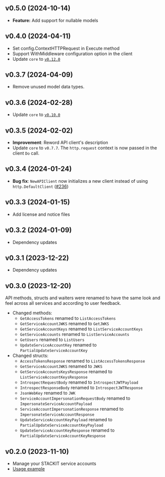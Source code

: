 ## v0.5.0 (2024-10-14)

- **Feature:** Add support for nullable models

## v0.4.0 (2024-04-11)

- Set config.ContextHTTPRequest in Execute method
- Support WithMiddleware configuration option in the client
- Update `core` to [`v0.12.0`](../../core/CHANGELOG.md#v0120-2024-04-11)

## v0.3.7 (2024-04-09)

- Remove unused model data types.

## v0.3.6 (2024-02-28)

- Update `core` to [`v0.10.0`](../../core/CHANGELOG.md#v0100-2024-02-27)

## v0.3.5 (2024-02-02)

- **Improvement**: Reword API client's description
- Update `core` to `v0.7.7`. The `http.request` context is now passed in the client `Do` call.

## v0.3.4 (2024-01-24)

- **Bug fix**: `NewAPIClient` now initializes a new client instead of using `http.DefaultClient` ([#236](https://github.com/stackitcloud/stackit-sdk-go/issues/236))

## v0.3.3 (2024-01-15)

- Add license and notice files

## v0.3.2 (2024-01-09)

- Dependency updates

## v0.3.1 (2023-12-22)

- Dependency updates

## v0.3.0 (2023-12-20)

API methods, structs and waiters were renamed to have the same look and feel across all services and according to user feedback.

- Changed methods:
  - `GetAccessTokens` renamed to `ListAccessTokens`
  - `GetServiceAccountJWKS` renamed to `GetJWKS`
  - `GetServiceAccountKeys` renamed to `ListServiceAccountKeys`
  - `GetServiceAccounts` renamed to `ListServiceAccounts`
  - `GetUsers` renamed to `ListUsers`
  - `UpdateServiceAccountKey` renamed to `PartialUpdateServiceAccountKey`
- Changed structs:
  - `AccessTokensResponse` renamed to `ListAccessTokensResponse`
  - `GetServiceAccountJWKS` renamed to `JWKS`
  - `GetServiceAccountsKeysResponse` renamed to `ListServiceAccountKeysResponse`
  - `IntrospectRequestBody` renamed to `IntrospectJWTPayload`
  - `IntrospectResponseBody` renamed to `IntrospectJWTResponse`
  - `JsonWebKey` renamed to `JWK`
  - `ServiceAccountImpersonationRequestBody` renamed to `ImpersonateServiceAccountPayload`
  - `ServiceAccountImpersonationResponse` renamed to `ImpersonateServiceAccountResponse`
  - `UpdateServiceAccountKeyPayload` renamed to `PartialUpdateServiceAccountKeyPayload`
  - `UpdateServiceAccountKeyResponse` renamed to `PartialUpdateServiceAccountKeyResponse`

## v0.2.0 (2023-11-10)

- Manage your STACKIT service accounts
- [Usage example](https://github.com/stackitcloud/stackit-sdk-go/tree/main/examples/serviceaccount)
